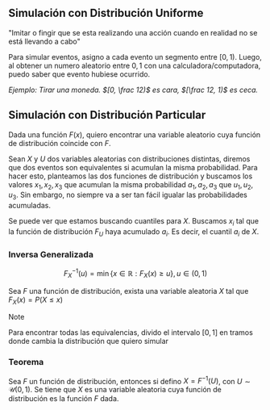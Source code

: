 ## Simulación con Distribución Uniforme

"Imitar o fingir que se esta realizando una acción cuando en realidad no se está llevando a cabo"

Para simular eventos, asigno a cada evento un segmento entre $[0,1)$. Luego, al obtener un numero aleatorio entre $0,1$ con una calculadora/computadora, puedo saber que evento hubiese ocurrido.

*Ejemplo: Tirar una moneda. $[0, \frac 12)$ es cara, $[\frac 12, 1)$ es ceca.*

## Simulación con Distribución Particular

Dada una función $F(x)$, quiero encontrar una variable aleatorio cuya función de distribución coincide con $F$.

Sean $X$ y $U$ dos variables aleatorias con distribuciones distintas, diremos que dos eventos son equivalentes si acumulan la misma probabilidad. Para hacer esto, planteamos las dos funciones de distribución y buscamos los valores $x_1, x_2, x_3$ que acumulan la misma probabilidad $a_1, a_2, a_3$ que $u_1, u_2, u_3$. Sin embargo, no siempre va a ser tan fácil igualar las probabilidades acumuladas.

Se puede ver que estamos buscando cuantiles para $X$. Buscamos $x_i$ tal que la función de distribución $F_U$ haya acumulado $a_i$. Es decir, el cuantil $a_i$ de $X$.

### Inversa Generalizada

$$
F_X^{-1}(u) = \min \{x \in \mathbb{R}: F_X(x) \geq u\}, u \in (0, 1)
$$

Sea $F$ una función de distribución, exista una variable aleatoria $X$ tal que $F_X(x) = P(X \leq x)$

> [!note]
> Para encontrar todas las equivalencias, divido el intervalo $[0,1]$ en tramos donde cambia la distribución que quiero simular

### Teorema

Sea $F$ un función de distribución, entonces si defino $X = F^{-1}(U)$, con $U \sim \mathcal U(0,1)$. Se tiene que $X$ es una variable aleatoria cuya función de distribución es la función $F$ dada.
